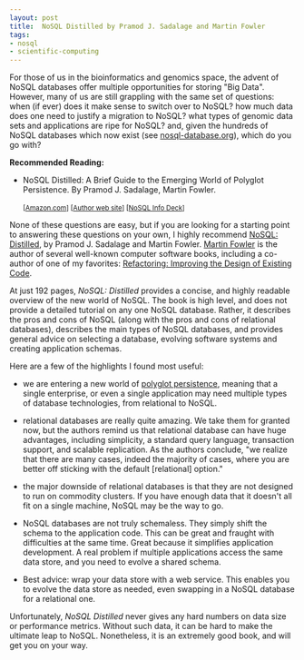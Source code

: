```yaml
--- 
layout: post 
title:  NoSQL Distilled by Pramod J. Sadalage and Martin Fowler
tags:
- nosql
- scientific-computing
---
```

For those of us in the bioinformatics and genomics space, the advent of NoSQL databases offer multiple opportunities for storing "Big Data".  However, many of us are still grappling with the same set of questions:  when (if ever) does it make sense to switch over to NoSQL?  how much data does one need to justify a migration to NoSQL?  what types of genomic data sets and applications are ripe for NoSQL?  and, given the hundreds of NoSQL databases which now exist (see [nosql-database.org](http://nosql-database.org/)), which do you go with?

<div class="sidebar-left">
	<p>
		<b>Recommended Reading:</b>
	</p>
	<p>
		<ul>
			<li>NoSQL Distilled: A Brief Guide to the Emerging World of Polyglot Persistence.  By Pramod J. Sadalage, Martin Fowler.</li>
		<br/>
		<small>
		[<a href="http://goo.gl/M8ctmq">Amazon.com</a>]
		[<a href="http://martinfowler.com/nosql.html">Author web site</a>]
		[<a href="http://martinfowler.com/articles/nosql-intro">NoSQL Info Deck</a>]
		</small>
		</ul>
	</p>
</div>

None of these questions are easy, but if you are looking for a starting point to answering these questions on your own, I highly recommend [NoSQL:  Distilled](http://www.amazon.com/NoSQL-Distilled-Emerging-Polyglot-Persistence/dp/0321826620), by Pramod J. Sadalage and Martin Fowler.  [Martin Fowler](http://martinfowler.com/) is the author of several well-known computer software books, including a co-author of one of my favorites:  [Refactoring: Improving the Design of Existing Code](http://www.amazon.com/Refactoring-Improving-Design-Existing-Code/dp/0201485672).  

At just 192 pages, *NoSQL:  Distilled* provides a concise, and highly readable overview of the new world of NoSQL.  The book is high level, and does not provide a detailed tutorial on any one NoSQL database.  Rather, it describes the pros and cons of NoSQL (along with the pros and cons of relational databases), describes the main types of NoSQL databases, and provides general advice on selecting a database, evolving software systems and creating application schemas.

Here are a few of the highlights I found most useful:

* we are entering a new world of [polyglot persistence](http://martinfowler.com/bliki/PolyglotPersistence.html), meaning that a single enterprise, or even a single application may need multiple types of database technologies, from relational to NoSQL.

* relational databases are really quite amazing.  We take them for granted now, but the authors remind us that relational database can have huge advantages, including simplicity, a standard query language, transaction support, and scalable replication.  As the authors conclude, "we realize that there are many cases, indeed the majority of cases, where you are better off sticking with the default [relational] option."

* the major downside of relational databases is that they are not designed to run on commodity clusters.  If you have enough data that it doesn't all fit on a single machine, NoSQL may be the way to go.

* NoSQL databases are not truly schemaless.  They simply shift the schema to the application code.  This can be great and fraught with difficulties at the same time.  Great because it simplifies application development.  A real problem if multiple applications access the same data store, and you need to evolve a shared schema.

* Best advice:  wrap your data store with a web service.  This enables you to evolve the data store as needed, even swapping in a NoSQL database for a relational one.

Unfortunately, *NoSQL Distilled* never gives any hard numbers on data size or performance metrics.  Without such data, it can be hard to make the ultimate leap to NoSQL.  Nonetheless, it is an extremely good book, and will get you on your way.




          
